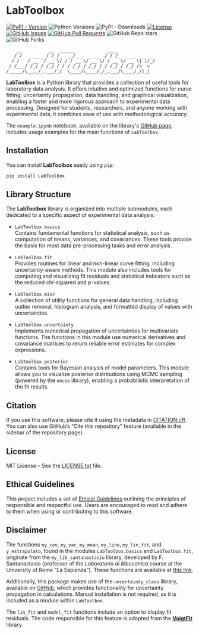 # LabToolbox

[![PyPI - Version](https://img.shields.io/pypi/v/LabToolbox)](https://pypi.org/project/LabToolbox/)
![Python Versions](https://img.shields.io/pypi/pyversions/LabToolbox)
![PyPI - Downloads](https://img.shields.io/pypi/dm/LabToolbox)
[![License](https://img.shields.io/pypi/l/LabToolbox)](https://github.com/giusesorrentino/LabToolbox/blob/main/LICENSE.txt)
[![GitHub Issues](https://img.shields.io/github/issues/giusesorrentino/LabToolbox)](https://github.com/giusesorrentino/LabToolbox/issues)
[![GitHub Pull Requests](https://img.shields.io/github/issues-pr/giusesorrentino/LabToolbox)](https://github.com/giusesorrentino/LabToolbox/pulls)
![GitHub Repo stars](https://img.shields.io/github/stars/giusesorrentino/LabToolbox)
![GitHub Forks](https://img.shields.io/github/forks/giusesorrentino/LabToolbox)
```text
    __          __  ______            ____              
   / /   ____ _/ /_/_  __/___  ____  / / /_  ____  _  __
  / /   / __ `/ __ \/ / / __ \/ __ \/ / __ \/ __ \| |/_/
 / /___/ /_/ / /_/ / / / /_/ / /_/ / / /_/ / /_/ />  <  
/_____/\__,_/_.___/_/  \____/\____/_/_.___/\____/_/|_|  
```
**LabToolbox** is a Python library that provides a collection of useful tools for laboratory data analysis. It offers intuitive and optimized functions for curve fitting, uncertainty propagation, data handling, and graphical visualization, enabling a faster and more rigorous approach to experimental data processing. Designed for students, researchers, and anyone working with experimental data, it combines ease of use with methodological accuracy.

The `example.ipynb` notebook, available on the library's [GitHub page](https://github.com/giusesorrentino/LabToolbox/blob/main/example.ipynb), includes usage examples for the main functions of `LabToolbox`.

## Installation

You can install **LabToolbox** easily using `pip`:

```bash
pip install LabToolbox
```

## Library Structure

The **LabToolbox** library is organized into multiple submodules, each dedicated to a specific aspect of experimental data analysis:

- `LabToolbox.basics`  
  Contains fundamental functions for statistical analysis, such as computation of means, variances, and covariances. These tools provide the basis for most data pre-processing tasks and error analysis.

- `LabToolbox.fit`  
  Provides routines for linear and non-linear curve fitting, including uncertainty-aware methods. This module also includes tools for computing and visualizing fit residuals and statistical indicators such as the reduced chi-squared and p-values.

- `LabToolbox.misc`  
  A collection of utility functions for general data handling, including outlier removal, histogram analysis, and formatted display of values with uncertainties.

- `LabToolbox.uncertainty`  
  Implements numerical propagation of uncertainties for multivariate functions. The functions in this module use numerical derivatives and covariance matrices to return reliable error estimates for complex expressions.

- `LabToolbox.posterior`  
  Contains tools for Bayesian analysis of model parameters. This module allows you to visualize posterior distributions using MCMC sampling (powered by the `emcee` library), enabling a probabilistic interpretation of the fit results.

## Citation

If you use this software, please cite it using the metadata in [CITATION.cff](https://github.com/giusesorrentino/LabToolbox/blob/main/CITATION.cff). You can also use GitHub’s “Cite this repository” feature (available in the sidebar of the repository page).

## License 

MIT License – See the [LICENSE.txt](https://github.com/giusesorrentino/LabToolbox/blob/main/LICENSE.txt) file.

## Ethical Guidelines

This project includes a set of [Ethical Guidelines](https://github.com/giusesorrentino/LabToolbox/blob/main/ETHICAL_GUIDELINES.md) outlining the principles of responsible and respectful use. Users are encouraged to read and adhere to them when using or contributing to this software.

## Disclaimer

The functions `my_cov`, `my_var`, `my_mean`, `my_line`, `my_lin_fit`, and `y_estrapolato`, found in the modules `LabToolbox.basics` and `LabToolbox.fit`, originate from the `my_lib_santanastasio` library, developed by F. Santanastasio (professor of the *Laboratorio di Meccanica* course at the University of Rome “La Sapienza”). These functions are available at [this link](https://baltig.infn.it/LabMeccanica/PythonJupyter).

Additionally, this package makes use of the `uncertainty_class` library, available on [GitHub](https://github.com/yiorgoskost/Uncertainty-Propagation/tree/master), which provides functionality for uncertainty propagation in calculations. Manual installation is not required, as it is included as a module within `LabToolbox`.

The `lin_fit` and `model_fit` functions include an option to display fit residuals. The code responsible for this feature is adapted from the [**VoigtFit**](https://github.com/jkrogager/VoigtFit) library.